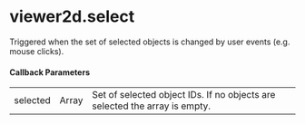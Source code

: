 # viewer2d.select

Triggered when the set of selected objects is changed by user events (e.g. mouse clicks).

#### Callback Parameters

<table class="table">
  <tr>
    <td>selected</td>
    <td>Array</td>
    <td>Set of selected object IDs. If no objects are selected the array is empty.</td>
  </tr>
</table>
